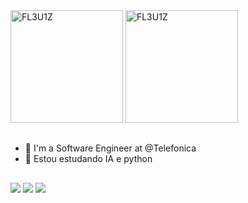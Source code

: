 
<div>
  <img height="180em" src="https://github-readme-stats.vercel.app/api?username=FL3U1Z&show_icons=true&theme=tokyonight" alt="FL3U1Z" />
  <img height="180em" src="https://github-readme-stats.vercel.app/api/top-langs/?username=FL3U1Z&layout=compact&langs_count=16&theme=tokyonight" alt="FL3U1Z " />
</div>


##
- 🔭  I'm a Software Engineer at @Telefonica
- 🌱 Estou estudando IA e python
##

<div>
  <a href="https://www.linkedin.com/in/fl%C3%A1vio-barbosa-ab26351a2/" target="_blank"><img src="https://img.shields.io/badge/LinkedIn-0077B5?style=for-the-badge&logo=linkedin&logoColor=white" target="_blank"></a>
  <a href="https://www.behance.net/flaviobarbosa5" target="_blank"><img src="https://img.shields.io/badge/-Behance-blue?style=for-the-badge&logo=behance&logoColor=white" target="_blank"></a>
  <a href="https://www.instagram.com/fravinh0/" target="_blank"><img src="https://img.shields.io/badge/Instagram-E4405F?style=for-the-badge&logo=instagram&logoColor=white" target="_blank"></a>
</div>
